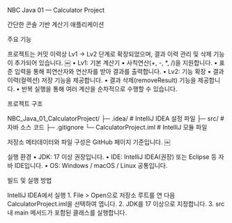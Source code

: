 NBC Java 01 — Calculator Project

간단한 콘솔 기반 계산기 애플리케이션

주요 기능

프로젝트는 커밋 이력상 Lv1 → Lv2 단계로 확장되었으며, 결과 이력 관리 및 삭제 기능이 추가되어 있습니다.  ￼
	•	Lv1: 기본 계산기
	•	사칙연산(+, -, *, /)을 지원합니다.
	•	표준 입력을 통해 피연산자와 연산자를 받아 결과를 출력합니다.
	•	Lv2: 기능 확장
	•	결과 이력(컬렉션) 저장 기능을 제공합니다.
	•	결과 삭제(removeResult) 기능을 제공합니다.
	•	반복 실행을 통해 여러 계산을 순차적으로 수행할 수 있습니다.

프로젝트 구조

NBC_Java_01_CalculatorProject/
├─ .idea/                      # IntelliJ IDEA 설정 파일
├─ src/                        # 자바 소스 코드
├─ .gitignore
└─ CalculatorProject.iml       # IntelliJ 모듈 파일

저장소 메타데이터와 파일 구성은 GitHub 페이지 기준입니다.  ￼

실행 환경
	•	JDK: 17 이상 권장입니다.
	•	IDE: IntelliJ IDEA(권장) 또는 Eclipse 등 자바 IDE입니다.
	•	OS: Windows / macOS / Linux 공통입니다.

빌드 및 실행 방법

IntelliJ IDEA에서 실행
	1.	File > Open으로 저장소 루트를 연 다음 CalculatorProject.iml을 선택하여 엽니다.
	2.	JDK를 17 이상으로 지정합니다.
	3.	src 내 main 메서드가 포함된 클래스를 실행합니다.
